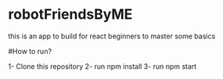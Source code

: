 # robotFriendsByME
this is an app to build for react beginners to master some basics 

#How to run?

1- Clone this repository 
2- run npm install
3- run npm start

